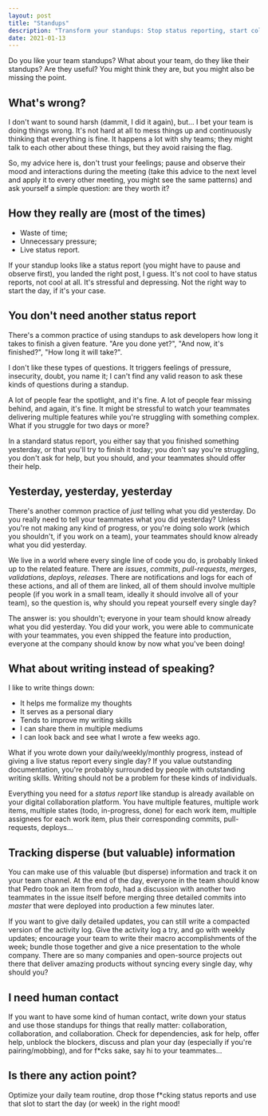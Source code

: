 ```yaml
---
layout: post
title: "Standups"
description: "Transform your standups: Stop status reporting, start collaborating. Make meetings matter through meaningful team interactions and written updates."
date: 2021-01-13
---
```


Do you like your team standups? What about your team, do they like their standups?
Are they useful? You might think they are, but you might also be missing the point.

## What's wrong?

I don't want to sound harsh (dammit, I did it again), but... I bet your team is doing
things wrong. It's not hard at all to mess things up and continuously thinking that
everything is fine. It happens a lot with shy teams; they might talk to each other about
these things, but they avoid raising the flag.

So, my advice here is, don't trust your feelings; pause and observe their mood and
interactions during the meeting (take this advice to the next level and apply it to
every other meeting, you might see the same patterns) and ask yourself a simple question:
are they worth it?

## How they really are (most of the times)

* Waste of time;
* Unnecessary pressure;
* Live status report.

If your standup looks like a status report (you might have to pause and observe first),
you landed the right post, I guess. It's not cool to have status reports, not cool at all.
It's stressful and depressing. Not the right way to start the day, if it's your case.

## You don't need another status report

There's a common practice of using standups to ask developers how long it takes to finish
a given feature. "Are you done yet?", "And now, it's finished?", "How long it will take?".

I don't like these types of questions. It triggers feelings of pressure, insecurity, doubt,
you name it; I can't find any valid reason to ask these kinds of questions during a standup.

A lot of people fear the spotlight, and it's fine. A lot of people fear missing behind, and
again, it's fine. It might be stressful to watch your teammates delivering multiple features
while you're struggling with something complex. What if you struggle for two days or more?

In a standard status report, you either say that you finished something yesterday, or that
you'll try to finish it today; you don't say you're struggling, you don't ask for help, but
you should, and your teammates should offer their help.

## Yesterday, yesterday, yesterday

There's another common practice of _just_ telling what you did yesterday. Do you really need
to tell your teammates what you did yesterday? Unless you're not making any kind of progress,
or you're doing solo work (which you shouldn't, if you work on a team), your teammates should
know already what you did yesterday.

We live in a world where every single line of code you do, is probably linked up to the related
feature. There are _issues_, _commits_, _pull-requests_, _merges_, _validations_, _deploys_,
_releases_. There are notifications and logs for each of these actions, and all of them are linked,
all of them should involve multiple people (if you work in a small team, ideally it should involve
all of your team), so the question is, why should you repeat yourself every single day?

The answer is: you shouldn't; everyone in your team should know already what you did yesterday.
You did your work, you were able to communicate with your teammates, you even shipped the feature
into production, everyone at the company should know by now what you've been doing!

## What about writing instead of speaking?

I like to write things down:

* It helps me formalize my thoughts
* It serves as a personal diary
* Tends to improve my writing skills
* I can share them in multiple mediums
* I can look back and see what I wrote a few weeks ago.

What if you wrote down your daily/weekly/monthly progress, instead of giving a live status report
every single day? If you value outstanding documentation, you're probably surrounded by people
with outstanding writing skills. Writing should not be a problem for these kinds of individuals.

Everything you need for a _status report_ like standup is already available on your digital collaboration
platform. You have multiple features, multiple work items, multiple states (todo, in-progress, done)
for each work item, multiple assignees for each work item, plus their corresponding commits, pull-requests,
deploys...

## Tracking disperse (but valuable) information

You can make use of this valuable (but disperse) information and track it on your team channel. At the
end of the day, everyone in the team should know that Pedro took an item from _todo_, had a discussion
with another two teammates in the issue itself before merging three detailed commits into _master_ that
were deployed into production a few minutes later.

If you want to give daily detailed updates, you can still write a compacted version of the activity log.
Give the activity log a try, and go with weekly updates; encourage your team to write their macro
accomplishments of the week; bundle those together and give a nice presentation to the whole company.
There are so many companies and open-source projects out there that deliver amazing products without
syncing every single day, why should you?

## I need human contact

If you want to have some kind of human contact, write down your status and use those standups for things
that really matter: collaboration, collaboration, and collaboration. Check for dependencies, ask for help,
offer help, unblock the blockers, discuss and plan your day (especially if you're pairing/mobbing), and for
f*cks sake, say hi to your teammates...

## Is there any action point?

Optimize your daily team routine, drop those f*cking status reports and use that slot to start the day
(or week) in the right mood!
